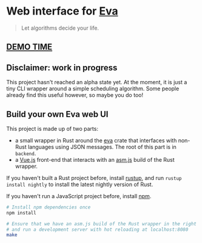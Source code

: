 # Web interface for [Eva](https://github.com/Procrat/eva)

> Let algorithms decide your life.


## [DEMO TIME](https://procrat.github.io/eva-web)


## Disclaimer: work in progress

This project hasn't reached an alpha state yet. At the moment, it is just a tiny
CLI wrapper around a simple scheduling algorithm. Some people already find this
useful however, so maybe you do too!


## Build your own Eva web UI

This project is made up of two parts:
- a small wrapper in Rust around the [eva](https://github.com/Procrat/eva) crate
  that interfaces with non-Rust languages using JSON messages. The root of this
  part is in `backend`.
- a [Vue.js](https://vuejs.org/) front-end that interacts with an
  [asm.js](http://asmjs.org/) build of the Rust wrapper.

If you haven't built a Rust project before, install
[rustup](https://www.rustup.rs), and run `rustup install nightly` to install the
latest nightly version of Rust.

If you haven't run a JavaScript project before, install
[npm](https://www.npmjs.com/).

``` bash
# Install npm dependencies once
npm install

# Ensure that we have an asm.js build of the Rust wrapper in the right place,
# and run a development server with hot reloading at localhost:8080
make
```
